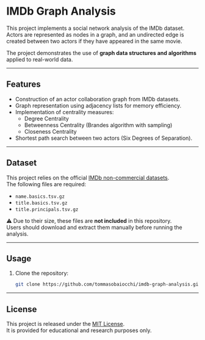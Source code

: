 # IMDb Graph Analysis

This project implements a social network analysis of the IMDb dataset.
Actors are represented as nodes in a graph, and an undirected edge is created between two actors if they have appeared in the same movie.  

The project demonstrates the use of **graph data structures and algorithms** applied to real-world data.

---

## Features

- Construction of an actor collaboration graph from IMDb datasets.
- Graph representation using adjacency lists for memory efficiency.
- Implementation of centrality measures:
  - Degree Centrality
  - Betweenness Centrality (Brandes algorithm with sampling)
  - Closeness Centrality
- Shortest path search between two actors (Six Degrees of Separation).
---

## Dataset

This project relies on the official [IMDb non-commercial datasets](https://developer.imdb.com/non-commercial-datasets/).  
The following files are required:

- `name.basics.tsv.gz`  
- `title.basics.tsv.gz`  
- `title.principals.tsv.gz`  

⚠️ Due to their size, these files are **not included** in this repository.  
Users should download and extract them manually before running the analysis.

---

## Usage

1. Clone the repository:
   ```bash
   git clone https://github.com/tommasobaiocchi/imdb-graph-analysis.git
   ```

---

## License

This project is released under the [MIT License](LICENSE).  
It is provided for educational and research purposes only. 

